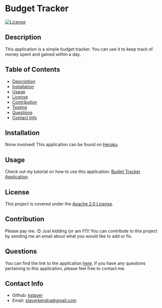 # Budget Tracker

[![License](https://img.shields.io/badge/License-Apache_2.0-blue.svg)](https://opensource.org/licenses/Apache-2.0)

  ## Description
  This application is a simple budget tracker. You can use it to keep track of money spent and gained within a day.

  ## Table of Contents
  - [Description](#description)
  - [Installation](#installation)
  - [Usage](#usage)
  - [License](#license)
  - [Contribution](#contribution)
  - [Testing](#test)
  - [Questions](#questions)
  - [Contact Info](#contact-info)

  ## Installation
  None involved! This application can be found on [Heroku](https://budget-tracker-application-v1.herokuapp.com/).

  ## Usage
  Check out my tutorial on how to use this application: [Budjet Tracker Application](https://youtu.be/gYdLlC8hS3g).

  ## License
  This project is covered under the [Apache 2.0 License](https://www.apache.org/licenses/LICENSE-2.0).

  ## Contribution
  Please pay me. 😊 Just kidding (or am I!?)! You can contribute to this project by sending me an email about what you would like to add or fix.

  ## Questions
  You can find the link to the application [here](https://github.com/kstaver/Budget-Tracker-App). If you have any questions pertaining to this application, please feel free to contact me.

  ## Contact Info
  - Github: [kstaver](https://github.com/kstaver)
  - Email: staverkendra@gmail.com
